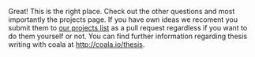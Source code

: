 Great! This is the right place. Check out the other questions and most
importantly the projects page.
If you have own ideas we recoment you submit them to
[our projects list](https://github.com/coala/projects/blob/master/data/projects.js)
as a pull request regardless if you want to do them yourself or not.
You can find further information regarding thesis writing with coala at
<http://coala.io/thesis>.
